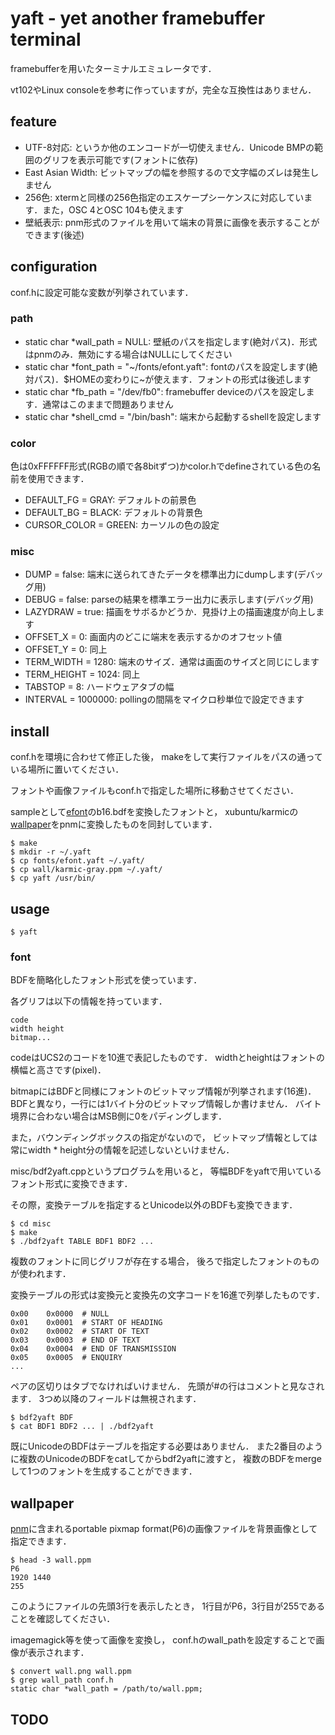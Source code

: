 # yaft - yet another framebuffer terminal

framebufferを用いたターミナルエミュレータです．

vt102やLinux consoleを参考に作っていますが，完全な互換性はありません．

## feature
-	UTF-8対応:
	というか他のエンコードが一切使えません．Unicode BMPの範囲のグリフを表示可能です(フォントに依存)
-	East Asian Width:
	ビットマップの幅を参照するので文字幅のズレは発生しません
-	256色:
	xtermと同様の256色指定のエスケープシーケンスに対応しています．また，OSC 4とOSC 104も使えます
-	壁紙表示:
	pnm形式のファイルを用いて端末の背景に画像を表示することができます(後述)

## configuration
conf.hに設定可能な変数が列挙されています．

### path

-	static char *wall_path = NULL:
	壁紙のパスを指定します(絶対パス)．形式はpnmのみ．無効にする場合はNULLにしてください
-	static char *font_path = "~/fonts/efont.yaft":
	fontのパスを設定します(絶対パス)．$HOMEの変わりに~が使えます．フォントの形式は後述します
-	static char *fb_path = "/dev/fb0":
	framebuffer deviceのパスを設定します．通常はこのままで問題ありません
-	static char *shell_cmd = "/bin/bash":
	端末から起動するshellを設定します

### color
色は0xFFFFFF形式(RGBの順で各8bitずつ)かcolor.hでdefineされている色の名前を使用できます．

-	DEFAULT_FG = GRAY:
	デフォルトの前景色
-	DEFAULT_BG = BLACK:
	デフォルトの背景色
-	CURSOR_COLOR = GREEN:
	カーソルの色の設定

### misc
-	DUMP = false:
	端末に送られてきたデータを標準出力にdumpします(デバッグ用)
-	DEBUG = false:
	parseの結果を標準エラー出力に表示します(デバッグ用)
-	LAZYDRAW = true:
	描画をサボるかどうか．見掛け上の描画速度が向上します
-	OFFSET_X = 0:
	画面内のどこに端末を表示するかのオフセット値
-	OFFSET_Y = 0:
	同上
-	TERM_WIDTH = 1280:
	端末のサイズ．通常は画面のサイズと同じにします
-	TERM_HEIGHT = 1024:
	同上
-	TABSTOP = 8:
	ハードウェアタブの幅
-	INTERVAL = 1000000:
	pollingの間隔をマイクロ秒単位で設定できます

## install
conf.hを環境に合わせて修正した後，
makeをして実行ファイルをパスの通っている場所に置いてください．

フォントや画像ファイルもconf.hで指定した場所に移動させてください．

sampleとして[efont]のb16.bdfを変換したフォントと，
xubuntu/karmicの[wallpaper]をpnmに変換したものを同封しています．

~~~
$ make
$ mkdir -r ~/.yaft
$ cp fonts/efont.yaft ~/.yaft/
$ cp wall/karmic-gray.ppm ~/.yaft/
$ cp yaft /usr/bin/
~~~

[efont]: http://openlab.ring.gr.jp/efont/unicode/
[wallpaper]: https://wiki.ubuntu.com/Xubuntu/Artwork/Karmic?action=AttachFile&do=view&target=karmic-wallpaper-final.tar.gz

## usage

~~~
$ yaft
~~~

### font
BDFを簡略化したフォント形式を使っています．

各グリフは以下の情報を持っています．

	code
	width height
	bitmap...

codeはUCS2のコードを10進で表記したものです．
widthとheightはフォントの横幅と高さです(pixel)．

bitmapにはBDFと同様にフォントのビットマップ情報が列挙されます(16進)．
BDFと異なり，一行には1バイト分のビットマップ情報しか書けません．
バイト境界に合わない場合はMSB側に0をパディングします．

また，バウンディングボックスの指定がないので，
ビットマップ情報としては常にwidth * height分の情報を記述しないといけません．

misc/bdf2yaft.cppというプログラムを用いると，
等幅BDFをyaftで用いているフォント形式に変換できます．

その際，変換テーブルを指定するとUnicode以外のBDFも変換できます．

~~~
$ cd misc
$ make
$ ./bdf2yaft TABLE BDF1 BDF2 ...
~~~

複数のフォントに同じグリフが存在する場合，
後ろで指定したフォントのものが使われます．

変換テーブルの形式は変換元と変換先の文字コードを16進で列挙したものです．

~~~
0x00	0x0000  # NULL
0x01	0x0001  # START OF HEADING
0x02	0x0002  # START OF TEXT
0x03	0x0003  # END OF TEXT
0x04	0x0004  # END OF TRANSMISSION
0x05	0x0005  # ENQUIRY
...
~~~

ペアの区切りはタブでなければいけません．
先頭が#の行はコメントと見なされます．
3つめ以降のフィールドは無視されます．

~~~
$ bdf2yaft BDF
$ cat BDF1 BDF2 ... | ./bdf2yaft
~~~

既にUnicodeのBDFはテーブルを指定する必要はありません．
また2番目のように複数のUnicodeのBDFをcatしてからbdf2yaftに渡すと，
複数のBDFをmergeして1つのフォントを生成することができます．

## wallpaper
[pnm]に含まれるportable pixmap format(P6)の画像ファイルを背景画像として指定できます．

~~~
$ head -3 wall.ppm
P6
1920 1440
255
~~~

このようにファイルの先頭3行を表示したとき，
1行目がP6，3行目が255であることを確認してください．

imagemagick等を使って画像を変換し，
conf.hのwall_pathを設定することで画像が表示されます．

~~~
$ convert wall.png wall.ppm
$ grep wall_path conf.h
static char *wall_path = /path/to/wall.ppm;

~~~

[pnm]: http://ja.wikipedia.org/wiki/PNM_(%E7%94%BB%E5%83%8F%E3%83%95%E3%82%A9%E3%83%BC%E3%83%9E%E3%83%83%E3%83%88)

## TODO

